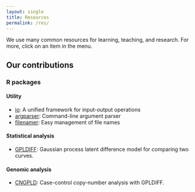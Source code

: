 ```yaml
---
layout: single
title: Resources
permalink: /res/
---
```


We use many common resources for learning, teaching, and research.
For more, click on an item in the menu.

## Our contributions

### R packages

#### Utility

- [io](https://cran.r-project.org/web/packages/io/):
  A unified framework for input-output operations
- [argparser](https://cran.r-project.org/web/packages/argparser):
  Command-line argument parser
- [filenamer](https://cran.r-project.org/web/packages/filenamer/):
  Easy management of file names

#### Statistical analysis

- [GPLDIFF](https://bitbucket.org/djhshih/gpldiff):
  Gaussian process latent difference model for comparing two curves.

#### Genomic analysis

- [CNGPLD](https://bitbucket.org/djhshih/cngpld):
  Case-control copy-number analysis with GPLDIFF.

